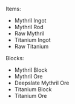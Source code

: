 Items:
- Mythril Ingot
- Mythril Rod
- Raw Mythril
- Titanium Ingot
- Raw Titanium

Blocks:
- Mythril Block
- Mythril Ore
- Deepslate Mythril Ore
- Titanium Block
- Titanium Ore
